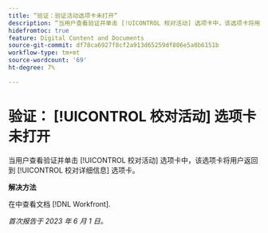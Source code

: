 ```yaml
---
title: “验证：验证活动选项卡未打开”
description: “当用户查看验证并单击 [!UICONTROL 校对活动] 选项卡中，该选项卡将用户返回到 [!UICONTROL 校对详细信息] 选项卡。”
hidefromtoc: true
feature: Digital Content and Documents
source-git-commit: df78ca6927f8cf2a913d65259df806e5a0b6151b
workflow-type: tm+mt
source-wordcount: '69'
ht-degree: 7%

---
```



# 验证： [!UICONTROL 校对活动] 选项卡未打开

当用户查看验证并单击 [!UICONTROL 校对活动] 选项卡中，该选项卡将用户返回到 [!UICONTROL 校对详细信息] 选项卡。

**解决方法**

在中查看文档 [!DNL Workfront].

_首次报告于 2023 年 6 月 1 日。_
